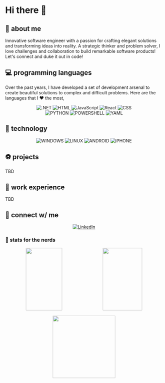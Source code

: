 # Hi there 👋

## 🚀 about me

Innovative software engineer with a passion for crafting elegant solutions and transforming ideas into reality. A strategic thinker and problem solver, I love challenges and collaboration to build remarkable software products! Let's connect and duke it out in code!

## 💻 programming languages

Over the past years, I have developed a set of development arsenal to create beautiful solutions to complex and difficult problems. Here are the languages that I ❤️ the most,

<div align="center">
    <img src="https://img.shields.io/static/v1?label=&message=.NET&color=%23512BD4&style=for-the-badge" alt=".NET">
	<img src="https://img.shields.io/static/v1?label=&message=+HTML&color=%233366CC&style=for-the-badge&logo=htmx&logoColor=white" alt=" HTML">
    <img src="https://img.shields.io/static/v1?label=&message=JavaScript&color=%23F7DF1E&style=for-the-badge&logo=javascript&logoColor=black" alt="JavaScript">
    <img src="https://img.shields.io/static/v1?label=&message=React&color=%2361DAFB&style=for-the-badge&logo=react&logoColor=black" alt="React">
	<img src="https://img.shields.io/static/v1?label=&message=+CSS&color=%231572B6&style=for-the-badge&logo=css3&logoColor=white" alt=" CSS">
</div>

<div align="center">
    <img src="https://img.shields.io/static/v1?label=&message=PYTHON&color=%233776AB&style=for-the-badge&logo=python&logoColor=white" alt="PYTHON">
	<img src="https://img.shields.io/static/v1?label=&message=POWERSHELL&color=%235391FE&style=for-the-badge&logo=powershell&logoColor=black" alt="POWERSHELL">
    <img src="https://img.shields.io/static/v1?label=&message=YAML&color=%23CB171E&style=for-the-badge&logo=yaml&logoColor=white" alt="YAML">
</div>

## 🤖 technology

<div align="center">
    <img src="https://img.shields.io/static/v1?label=&message=WINDOWS&color=%230078D4&style=for-the-badge&logo=windows&logoColor=white" alt="WINDOWS">
    <img src="https://img.shields.io/static/v1?label=&message=LINUX&color=%23FCC624&style=for-the-badge&logo=linux&logoColor=black" alt="LINUX">
    <img src="https://img.shields.io/static/v1?label=&message=ANDROID&color=%2334A853&style=for-the-badge&logo=android&logoColor=white" alt="ANDROID">
    <img src="https://img.shields.io/static/v1?label=&message=iPHONE&color=%23000000&style=for-the-badge&logo=apple&logoColor=white" alt="iPHONE">
</div>

## ⚽ projects

TBD

## 🏢 work experience

TBD

## 🤝 connect w/ me

<div align="center">
    <!-- Replace href with your links -->
    <a href="https://www.linkedin.com/in/khanhn92/">
        <img src="https://img.shields.io/static/v1?label=&message=+KHANHN92&color=%230A66C2&style=for-the-badge&logo=linkedin&logoColor=white" alt="LinkedIn"/>
    </a>
</div>

### 👾 stats for the nerds

<p align="center">
  <img height=200 width="48%" src="https://github-readme-stats.vercel.app/api?username=khanh245&count_private=true&show_icons=true&theme=tokyonight" />
  <img height=200 width="50%" src="https://github-readme-streak-stats.herokuapp.com/?user=khanh245&theme=tokyonight" />
</p>

<p align="center">
  <img height=200 src="https://github-readme-stats.vercel.app/api/top-langs/?username=khanh245&layout=compact&theme=tokyonight" />
</p>
